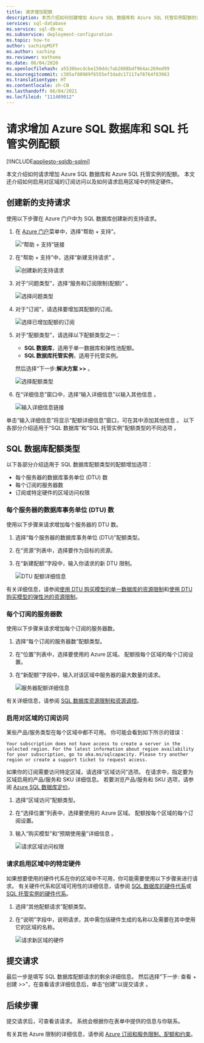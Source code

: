 ```yaml
---
title: 请求增加配额
description: 本页介绍如何创建增加 Azure SQL 数据库和 Azure SQL 托管实例配额的支持请求。
services: sql-database
ms.service: sql-db-mi
ms.subservice: deployment-configuration
ms.topic: how-to
author: sachinpMSFT
ms.author: sachinp
ms.reviewer: mathoma
ms.date: 06/04/2020
ms.openlocfilehash: a5530becdcbe150ddc7ab2608bdf964ac269ed99
ms.sourcegitcommit: c385af80989f6555ef3dadc17117a78764f83963
ms.translationtype: HT
ms.contentlocale: zh-CN
ms.lasthandoff: 06/04/2021
ms.locfileid: "111409012"
---
```

# <a name="request-quota-increases-for-azure-sql-database-and-sql-managed-instance"></a>请求增加 Azure SQL 数据库和 SQL 托管实例配额
[!INCLUDE[appliesto-sqldb-sqlmi](../includes/appliesto-sqldb-sqlmi.md)]

本文介绍如何请求增加 Azure SQL 数据库和 Azure SQL 托管实例的配额。 本文还介绍如何启用对区域的订阅访问以及如何请求启用区域中的特定硬件。

## <a name="create-a-new-support-request"></a><a id="newquota"></a> 创建新的支持请求

使用以下步骤在 Azure 门户中为 SQL 数据库创建新的支持请求。

1. 在 [Azure 门户](https://portal.azure.com)菜单中，选择“帮助 + 支持”。

   ![“帮助 + 支持”链接](./media/quota-increase-request/help-plus-support.png)

1. 在“帮助 + 支持”中，选择“新建支持请求” 。

    ![创建新的支持请求](./media/quota-increase-request/new-support-request.png)

1. 对于“问题类型”，选择“服务和订阅限制(配额)” 。

   ![选择问题类型](./media/quota-increase-request/select-quota-issue-type.png)

1. 对于“订阅”，请选择要增加其配额的订阅。

   ![选择已增加配额的订阅](./media/quota-increase-request/select-subscription-support-request.png)

1. 对于“配额类型”，请选择以下配额类型之一：

   - **SQL 数据库**，适用于单一数据库和弹性池配额。
   - **SQL 数据库托管实例**，适用于托管实例。

   然后选择“下一步:**解决方案 >>** 。

   ![选择配额类型](./media/quota-increase-request/select-quota-type.png)

1. 在“详细信息”窗口中，选择“输入详细信息”以输入其他信息 。

   ![输入详细信息链接](./media/quota-increase-request/provide-details-link.png)

单击“输入详细信息”将显示“配额详细信息”窗口，可在其中添加其他信息 。 以下各部分介绍适用于“SQL 数据库”和“SQL 托管实例”配额类型的不同选项 。

## <a name="sql-database-quota-types"></a><a id="sqldbquota"></a> SQL 数据库配额类型

以下各部分介绍适用于 SQL 数据库配额类型的配额增加选项：

- 每个服务器的数据库事务单位 (DTU) 数
- 每个订阅的服务器数
- 订阅或特定硬件的区域访问权限

### <a name="database-transaction-units-dtus-per-server"></a>每个服务器的数据库事务单位 (DTU) 数

使用以下步骤来请求增加每个服务器的 DTU 数。

1. 选择“每个服务器的数据库事务单位 (DTU)”配额类型。

1. 在“资源”列表中，选择要作为目标的资源。

1. 在“新建配额”字段中，输入你请求的新 DTU 限制。

   ![DTU 配额详细信息](./media/quota-increase-request/quota-details-dtus.png)

有关详细信息，请参阅[使用 DTU 购买模型的单一数据库的资源限制](resource-limits-dtu-single-databases.md)和[使用 DTU 购买模型的弹性池的资源限制](resource-limits-dtu-elastic-pools.md)。

### <a name="servers-per-subscription"></a>每个订阅的服务器数

使用以下步骤来请求增加每个订阅的服务器数。

1. 选择“每个订阅的服务器数”配额类型。

1. 在“位置”列表中，选择要使用的 Azure 区域。 配额按每个区域的每个订阅设置。

1. 在“新配额”字段中，输入对该区域中服务器的最大数量的请求。

   ![服务器配额详细信息](./media/quota-increase-request/quota-details-servers.png)

有关详细信息，请参阅 [SQL 数据库资源限制和资源调控](resource-limits-logical-server.md)。

### <a name="enable-subscription-access-to-a-region"></a><a id="region"></a> 启用对区域的订阅访问

某些产品/服务类型在每个区域中都不可用。 你可能会看到如下所示的错误：

`Your subscription does not have access to create a server in the selected region. For the latest information about region availability for your subscription, go to aka.ms/sqlcapacity. Please try another region or create a support ticket to request access.`

如果你的订阅需要访问特定区域，请选择“区域访问”选项。 在请求中，指定要为区域启用的产品/服务和 SKU 详细信息。 若要浏览产品/服务和 SKU 选项，请参阅 [Azure SQL 数据库定价](https://azure.microsoft.com/pricing/details/sql-database/single/)。

1. 选择“区域访问”配额类型。

1. 在“选择位置”列表中，选择要使用的 Azure 区域。 配额按每个区域的每个订阅设置。

1. 输入“购买模型”和“预期使用量”详细信息 。

   ![请求区域访问权限](./media/quota-increase-request/quota-request.png)

### <a name="request-enabling-specific-hardware-in-a-region"></a>请求启用区域中的特定硬件

如果想要使用的硬件代系在你的区域中不可用，你可能需要使用以下步骤来进行请求。 有关硬件代系和区域可用性的详细信息，请参阅 [SQL 数据库的硬件代系](./service-tiers-sql-database-vcore.md#hardware-generations)或 [SQL 托管实例的硬件代系](../managed-instance/service-tiers-managed-instance-vcore.md#hardware-generations)。

1. 选择“其他配额请求”配额类型。

1. 在“说明”字段中，说明请求，其中需包括硬件生成的名称以及需要在其中使用它的区域的名称。

   ![请求新区域的硬件](./media/quota-increase-request/hardware-in-new-region.png)

## <a name="submit-your-request"></a>提交请求

最后一步是填写 SQL 数据库配额请求的剩余详细信息。 然后选择“下一步:  查看 + 创建 >>”，在查看请求详细信息后，单击“创建”以提交请求  。

## <a name="next-steps"></a>后续步骤

提交请求后，可查看该请求。 系统会根据你在表单中提供的信息与你联系。

有关其他 Azure 限制的详细信息，请参阅 [Azure 订阅和服务限制、配额和约束](../../azure-resource-manager/management/azure-subscription-service-limits.md)。
